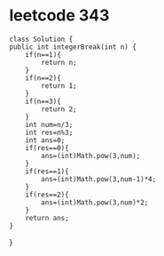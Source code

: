 # leetcode 343
    class Solution {
    public int integerBreak(int n) {
        if(n==1){
            return n;
        }
        if(n==2){
            return 1;
        }
        if(n==3){
            return 2;
        }
        int num=n/3;
        int res=n%3;
        int ans=0;
        if(res==0){
            ans=(int)Math.pow(3,num);
        }
        if(res==1){
            ans=(int)Math.pow(3,num-1)*4;
        }
        if(res==2){
            ans=(int)Math.pow(3,num)*2;
        }
        return ans;
    }
}
